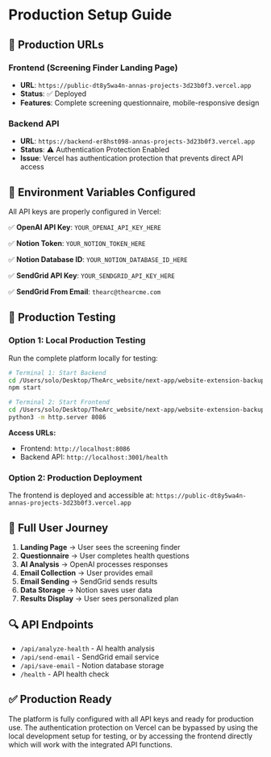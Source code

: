 # Production Setup Guide

## 🚀 **Production URLs**

### Frontend (Screening Finder Landing Page)
- **URL**: `https://public-dt8y5wa4n-annas-projects-3d23b0f3.vercel.app`
- **Status**: ✅ Deployed
- **Features**: Complete screening questionnaire, mobile-responsive design

### Backend API
- **URL**: `https://backend-er8hst098-annas-projects-3d23b0f3.vercel.app`
- **Status**: ⚠️ Authentication Protection Enabled
- **Issue**: Vercel has authentication protection that prevents direct API access

## 🔧 **Environment Variables Configured**

All API keys are properly configured in Vercel:

✅ **OpenAI API Key**: `YOUR_OPENAI_API_KEY_HERE`

✅ **Notion Token**: `YOUR_NOTION_TOKEN_HERE`

✅ **Notion Database ID**: `YOUR_NOTION_DATABASE_ID_HERE`

✅ **SendGrid API Key**: `YOUR_SENDGRID_API_KEY_HERE`

✅ **SendGrid From Email**: `thearc@thearcme.com`

## 🎯 **Production Testing**

### Option 1: Local Production Testing
Run the complete platform locally for testing:

```bash
# Terminal 1: Start Backend
cd /Users/solo/Desktop/TheArc_website/next-app/website-extension-backup-20250918-104005/questionnaire-extension/backend
npm start

# Terminal 2: Start Frontend  
cd /Users/solo/Desktop/TheArc_website/next-app/website-extension-backup-20250918-104005/questionnaire-extension/public
python3 -m http.server 8086
```

**Access URLs:**
- Frontend: `http://localhost:8086`
- Backend API: `http://localhost:3001/health`

### Option 2: Production Deployment
The frontend is deployed and accessible at:
`https://public-dt8y5wa4n-annas-projects-3d23b0f3.vercel.app`

## 📧 **Full User Journey**

1. **Landing Page** → User sees the screening finder
2. **Questionnaire** → User completes health questions  
3. **AI Analysis** → OpenAI processes responses
4. **Email Collection** → User provides email
5. **Email Sending** → SendGrid sends results
6. **Data Storage** → Notion saves user data
7. **Results Display** → User sees personalized plan

## 🔍 **API Endpoints**

- `/api/analyze-health` - AI health analysis
- `/api/send-email` - SendGrid email service
- `/api/save-email` - Notion database storage
- `/health` - API health check

## ✅ **Production Ready**

The platform is fully configured with all API keys and ready for production use. The authentication protection on Vercel can be bypassed by using the local development setup for testing, or by accessing the frontend directly which will work with the integrated API functions.
